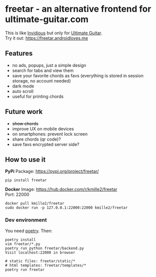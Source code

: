 # freetar - an alternative frontend for ultimate-guitar.com

This is like [Invidious](https://invidious.io/) but only for [Ultimate Guitar](https://www.ultimate-guitar.com/).  
Try it out: https://freetar.androidloves.me

## Features
- no ads, popups, just a simple design
- search for tabs and view them
- save your favorite chords as favs (everything is stored in session storage, no account needed)
- dark mode
- auto scroll
- useful for printing chords

## Future work
- ~~show chords~~
- improve UX on mobile devices
- on smartphones: prevent lock screen
- share chords (qr code)?
- save favs encrypted server side?


## How to use it
**PyPi**
Package: https://pypi.org/project/freetar/

```
pip install freetar
```

**Docker**
Image: https://hub.docker.com/r/kmille2/freetar  
Port: 22000

```
docker pull kmille2/freetar
sudo docker run -p 127.0.0.1:22000:22000 kmille2/freetar
```


### Dev environment
You need [poetry](https://python-poetry.org/). Then:
```
poetry install
vim freetar/*.py
poetry run python freetar/backend.py
Visit localhost:22000 in browser

# static files: freetar/static/*
# html templates: freetar/templates/*
poetry run freetar
```

